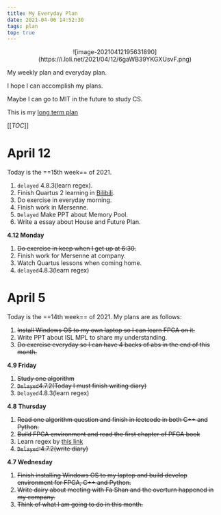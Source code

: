 ```yaml
---
title: My Everyday Plan
date: 2021-04-06 14:52:30
tags: plan
top: true
---
```


<center>![image-20210412195631890](https://i.loli.net/2021/04/12/6gaWB39YKGXUsvF.png)</center>

My weekly plan and everyday plan.

I hope I can accomplish my plans.

Maybe I can go to MIT in the future to study CS.

<!--more-->

This is my [long term plan](https://timemeansalot.gitee.io/2021/04/06/long-term-plan/)

[[_TOC_]]

# April 12

Today is the ==15th week== of 2021.

1. `delayed` 4.8.3(learn regex).
2. Finish Quartus 2 learning in [Bilibili](https://www.bilibili.com/video/BV1Mb411q7N7?p=2).
3. Do exercise in everyday morning.
4. Finish work in Mersenne.
5. `Delayed` Make PPT about Memory Pool.
6. Write a essay about House and Future Plan.



**4.12 Monday**

1. ~~Do exercise in keep when I get up at 6:30.~~
2. Finish work for Mersenne at company.
3. Watch Quartus lessons when coming home.
4. `delayed`4.8.3(learn regex)

# April 5

Today is the ==14th week== of 2021. My plans are as follows:

1. ~~Install Windows OS to my own laptop so I can learn FPGA on it.~~
2. Write PPT about ISL MPL to share my understanding.
3. ~~Do exercise everyday so I can have 4 backs of abs in the end of this month.~~

**4.9 Friday**

1. ~~Study one algorithm~~
2. ~~`Delayed`4.7.2(Today I must finish writing diary)~~
3. `Delayed`4.8.3(learn regex)

**4.8 Thursday**

1. ~~Read one algorithm question and finish in leetcode in both C++ and Python.~~ 
2. ~~Build FPGA environment and read the first chapter of PFGA book~~
3. Learn regex by [this link](https://gitee.com/timemeansalot/learn-regex#/timemeansalot/learn-regex/blob/master/translations/README-cn.md)
4. ~~`Delayed`:4.7.2(write diary)~~

**4.7 Wednesday**

1. ~~Finish installing Windows OS to my laptop and build develop environment for FPGA, C++ and Python.~~
2. ~~Write dairy about meeting with Fa Shan and the overturn happened in my company.~~
3. ~~Think of what I am going to do in this month.~~